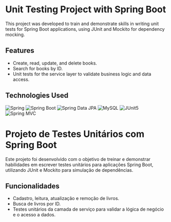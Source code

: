 # Unit Testing Project with Spring Boot

This project was developed to train and demonstrate skills in writing unit tests for Spring Boot applications, using JUnit and Mockito for dependency mocking.

## Features

- Create, read, update, and delete books.
- Search for books by ID.
- Unit tests for the service layer to validate business logic and data access.

## Technologies Used

![Spring](https://img.shields.io/badge/spring-6DB33F?style=for-the-badge&logo=spring&logoColor=white)
![Spring Boot](https://img.shields.io/badge/Spring_Boot-F2F4F9?style=for-the-badge&logo=spring-boot)
![Spring Data JPA](https://img.shields.io/badge/Spring_Data_JPA-6DB33F?style=for-the-badge&logo=spring&logoColor=white)
![MySQL](https://img.shields.io/badge/MySQL-00000F?style=for-the-badge&logo=mysql&logoColor=white)
![JUnit5](https://img.shields.io/badge/JUnit5-25A162?style=for-the-badge&logo=junit5&logoColor=white)
![Spring MVC](https://img.shields.io/badge/Spring_MVC-6DB33F?style=for-the-badge&logo=spring&logoColor=white)

# Projeto de Testes Unitários com Spring Boot

Este projeto foi desenvolvido com o objetivo de treinar e demonstrar habilidades em escrever testes unitários para aplicações Spring Boot, utilizando JUnit e Mockito para simulação de dependências.

## Funcionalidades

- Cadastro, leitura, atualização e remoção de livros.
- Busca de livros por ID.
- Testes unitários da camada de serviço para validar a lógica de negócio e o acesso a dados.
